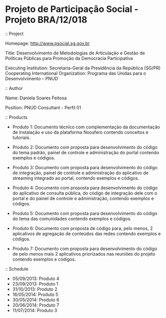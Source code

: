 Projeto de Participação Social - Projeto BRA/12/018
===================================================

:: Project

Homepage: http://www.psocial.sg.gov.br

Title: Desenvolvimento de Metodologias de Articulação e
Gestão de Políticas Públicas para Promoção da Democracia Participativa

Executing Institution: Secretaria-Geral da Presidência da República
(SG/PR)
Cooperating International Organization: Programa das Unidas para o
Desenvolvimento – PNUD

:: Author

Name: Daniela Soares Feitosa

Position: PNUD Consultant - Perfil 01

:: Products

- Produto 1:
Documento técnico com complementação da documentação de instalação e uso
da plataforma Noosfero contendo conceitos e tutoriais. 

- Produto 2:
Documento com proposta para desenvolvimento do código do tema padrão,
painel de controle e administração do portal contendo exemplos e códigos. 

- Produto 3:
Documento com proposta para desenvolvimento do código de integração,
painel de controle e administração do aplicativo de streaming integrado
ao portal, contendo exemplos e códigos.

- Produto 4:
Documento com proposta para desenvolvimento do código do aplicativo de
consulta pública, do código de integração dele com o portal e do painel
de controle e administração, contendo exemplos e códigos.

- Produto 5:
Documento com proposta para desenvolvimento do código do tema das
comunidades contendo exemplos e códigos.

- Produto 6:
Documento com proposta de código para, pelo menos, 2 aplicativos de
agregação de conteúdos das redes contendo exemplos e códigos.

- Produto 7:
Documento com proposta para desenvolvimento do código de pelo menos mais
2 aplicativos priorizados nas reuniões do projeto contendo exemplos e códigos.

:: Schedule

- 05/09/2013: Produto 4
- 23/09/2013: Produto 1
- 31/10/2013: Produto 2
- 16/05/2014: Produto 5
- 30/05/2014: Produto 6
- 20/06/2014: Produto 7
- 11/07/2014: Produto 3

